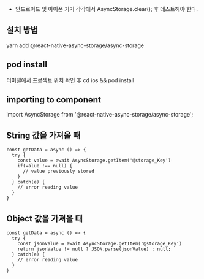 - 안드로이드 및 아이폰 기기 각각에서 AsyncStorage.clear(); 후 테스트해야 한다.

## 설치 방법
yarn add @react-native-async-storage/async-storage

## pod install 
터미널에서 프로젝트 위치 확인 후
cd ios && pod install

## importing to component
import AsyncStorage from '@react-native-async-storage/async-storage';

## String 값을 가져올 때
```
const getData = async () => {
  try {
    const value = await AsyncStorage.getItem('@storage_Key')
    if(value !== null) {
      // value previously stored
    }
  } catch(e) {
    // error reading value
  }
}
```
## Object 값을 가져올 때
```
const getData = async () => {
  try {
    const jsonValue = await AsyncStorage.getItem('@storage_Key')
    return jsonValue != null ? JSON.parse(jsonValue) : null;
  } catch(e) {
    // error reading value
  }
}

```
